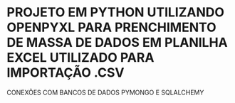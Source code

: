 # PROJETO EM PYTHON UTILIZANDO OPENPYXL PARA PRENCHIMENTO DE MASSA DE DADOS EM PLANILHA EXCEL UTILIZADO PARA IMPORTAÇÃO .CSV
CONEXÕES COM BANCOS DE DADOS PYMONGO E SQLALCHEMY
